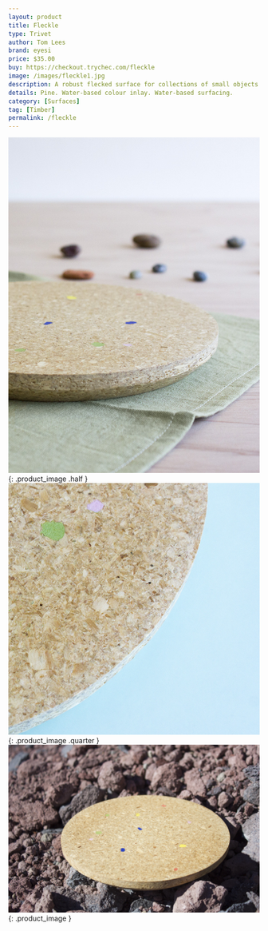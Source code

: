 ```yaml
---
layout: product
title: Fleckle
type: Trivet
author: Tom Lees
brand: eyesi
price: $35.00
buy: https://checkout.trychec.com/fleckle
image: /images/fleckle1.jpg
description: A robust flecked surface for collections of small objects or the occasional pot of tea.
details: Pine. Water-based colour inlay. Water-based surfacing.
category: [Surfaces]
tag: [Timber]
permalink: /fleckle
---
```

![](/images/fleckle3.jpg){: .product_image .half }
![](/images/fleckle4.jpg){: .product_image .quarter }
![](/images/fleckle2.jpg){: .product_image }
